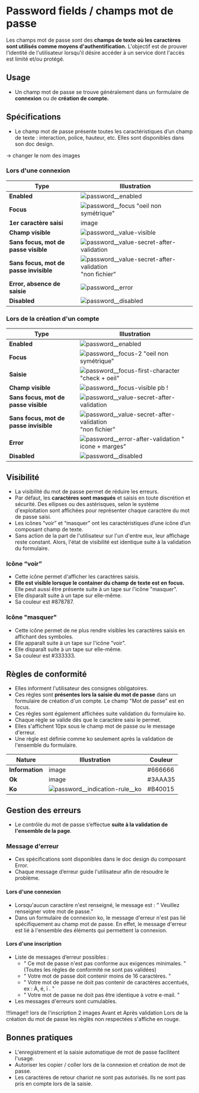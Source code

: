# Password fields / champs mot de passe

Les champs mot de passe sont des **champs de texte où les caractères sont utilisés comme moyens d'authentification.** L'objectif est de prouver l'identité de l'utilisateur lorsqu'il désire accéder à un service dont l'accès est limité et/ou protégé.

## Usage

- Un champ mot de passe se trouve généralement dans un formulaire de **connexion** ou de **création de compte.**

## Spécifications

- Le champ mot de passe présente toutes les caractéristiques d’un champ de texte : interaction, police, hauteur, etc. Elles sont disponibles dans son doc design.

-> changer le nom des images
### Lors d'une connexion

Type | Illustration |
------------ | ------------- |
**Enabled** |![password__enabled](components/COMPONENTS/Password-fields/design/password__enabled.png) |
**Focus** | ![password__focus](components/COMPONENTS/Password-fields/design/password__focus.png) "oeil non symétrique" |
**1er caractère saisi** | image |
**Champ visible** | ![password__value-visible](components/COMPONENTS/Password-fields/design/password__value-visible.png) |
**Sans focus, mot de passe visible** |![password__value-secret-after-validation](components/COMPONENTS/Password-fields/design/password__value-visible.png) |
**Sans focus, mot de passe invisible** |![password__value-secret-after-validation](components/COMPONENTS/Password-fields/design/password__value-secret-after-validation.png)"non fichier" |
**Error, absence de saisie** | ![password__error](components/COMPONENTS/Password-fields/design/password__error.png) |
**Disabled** | ![password__disabled](components/COMPONENTS/Password-fields/design/password__disabled.png) |


### Lors de la création d'un compte

Type | Illustration
------------ | ------------- |
**Enabled** |![password__enabled](components/COMPONENTS/Password-fields/design/password__enabled.png) |
**Focus** | ![password__focus-2](components/COMPONENTS/Password-fields/design/password__focus-2.png) "oeil non symétrique" |
**Saisie** | ![password__focus-first-character](components/COMPONENTS/Password-fields/design/password__focus-first-character.png) "check + oeil" |
**Champ visible** | ![password__focus-visible](components/COMPONENTS/Password-fields/design/password__focus-visible.png) pb ! |
**Sans focus, mot de passe visible** |![password__value-secret-after-validation](components/COMPONENTS/Password-fields/design/password__value-visible.png) |
**Sans focus, mot de passe invisible** |![password__value-secret-after-validation](components/COMPONENTS/Password-fields/design/password__value-secret-after-validation.png)"non fichier" |
**Error** | ![password__error-after-validation](components/COMPONENTS/Password-fields/design/password__error-after-validation.png) " icone + marges" |
**Disabled** |![password__disabled](components/COMPONENTS/Password-fields/design/password__disabled.png) |


## Visibilité

- La visibilité du mot de passe permet de réduire les erreurs.
- Par défaut, les **caractères sont masqués** et saisis en toute discrétion et sécurité. Des ellipses ou des astérisques, selon le système d'exploitation sont affichées pour représenter chaque caractère du mot de passe saisi.
- Les icônes “voir” et “masquer” ont les caractéristiques d’une icône d’un composant champ de texte.
- Sans action de la part de l'utilisateur sur l'un d'entre eux, leur affichage reste constant. Alors, l'état de visibilité est identique suite à la validation du formulaire.

### Icône “voir”

- Cette icône permet d'afficher les caractères saisis.
- **Elle est visible lorsque le container du champ de texte est en focus.**  Elle peut aussi être présente suite à un tape sur l'icône "masquer".
- Elle disparaît suite à un tape sur elle-même.
- Sa couleur est #878787.

### Icône "masquer"

- Cette icône permet de ne plus rendre visibles les caractères saisis en affichant des symboles.
- Elle apparaît suite à un tape sur l'icône “voir”.
- Elle disparaît suite à un tape sur elle-même.
- Sa couleur est #333333.

## Règles de conformité

- Elles informent l'utilisateur des consignes obligatoires.
- Ces règles sont **présentes lors la saisie du mot de passe** dans un formulaire de création d'un compte. Le champ "Mot de passe" est en focus.
- Ces règles sont également affichées suite validation du formulaire ko.
- Chaque règle se valide dès que le caractère saisi le permet.
- Elles s'affichent 10px sous le champ mot de passe ou le message d'erreur.
- Une règle est définie comme ko seulement après la validation de l'ensemble du formulaire.

Nature | Illustration | Couleur
------------ | ------------- |------------ |
**Information** | image | #666666 |
**Ok** | image | #3AAA35 |
**Ko** | ![password__indication-rule__ko](components/COMPONENTS/Password-fields/design/password__indication-rule__ko.png) | #B40015 |

## Gestion des erreurs

- Le contrôle du mot de passe s’effectue **suite à la validation de l'ensemble de la page**.

### Message d'erreur

- Ces spécifications sont disponibles dans le doc design du composant Error.
- Chaque message d’erreur guide l'utilisateur afin de résoudre le problème.

#### Lors d'une connexion

- Lorsqu'aucun caractère n'est renseigné, le message est : " Veuillez renseigner votre mot de passe."
- Dans un formulaire de connexion ko, le message d'erreur n'est pas lié spécifiquement au champ mot de passe. En effet, le message d'erreur est lié à l'ensemble des éléments qui permettent la connexion.

#### Lors d'une inscription
- Liste de messages d’erreur possibles :
  - " Ce mot de passe n'est pas conforme aux exigences minimales. " (Toutes les règles de conformité ne sont pas validées)
  - " Votre mot de passe doit contenir moins de 16 caractères. "
  - " Votre mot de passe ne doit pas contenir de caractères accentués, ex : À, é, ï . "
  - " Votre mot de passe ne doit pas être identique à votre e-mail. "
- Les messages d'erreurs sont cumulables.

!!!image!! lors de l'inscription 2 images Avant et Après validation Lors de la création du mot de passe les règlès non respectées s'affiche en rouge.


## Bonnes pratiques

- L'enregistrement et la saisie automatique de mot de passe facilitent l'usage.
- Autoriser les copier / coller lors de la connexion et création de mot de passe.
- Les caractères de retour chariot ne sont pas autorisés. Ils ne sont pas pris en compte lors de la saisie.
